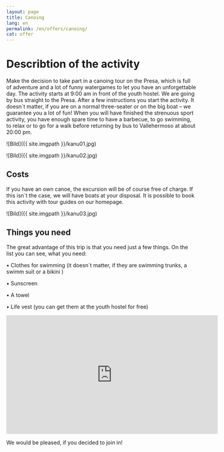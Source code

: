 ```yaml
---
layout: page
title: Canoing
lang: en
permalink: /en/offers/canoing/
cat: offer
---
```


# Describtion of the activity 

Make the decision to take part in a canoing tour on the Presa, which is full of adventure and a lot of funny watergames to let you have an unforgettable day. The activity starts at 9:00 am in front of the youth hostel. We are going by bus straight to the Presa. After a few instructions you start the activity. It doesn`t matter, if you are on a normal three-seater or on the big boat – we guarantee you a lot of fun! When you will have finished the strenuous sport activity, you have enough spare time to have a barbecue, to go swimming, to relax or to go for a walk before returning by bus to Vallehermoso at about 20:00 pm.

![Bild]({{ site.imgpath }}/kanu01.jpg)

![Bild]({{ site.imgpath }}/kanu02.jpg)

## Costs 

If you have an own canoe, the excursion will be of course free of charge. If this isn`t the case, we will have boats at your disposal. It is possible to book this activity with tour guides on our homepage.

![Bild]({{ site.imgpath }}/kanu03.jpg)

## Things you need 

The great advantage of this trip is that you need just a few things. On the list you can see, what you need:

• Clothes for swimming (it doesn`t matter, if they are swimming trunks, a swimm suit or a bikini )

• Sunscreen

• A towel

• Life vest (you can get them at the youth hostel for free)

<iframe width="560" height="315" src="https://www.youtube.com/embed/pt-KZ1OR3tA" frameborder="0" allowfullscreen></iframe>

We would be pleased, if you decided to join in!

